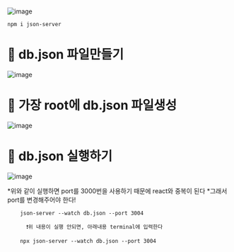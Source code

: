 #

![image](https://github.com/YENAZIGMINA/react_basic/assets/129706758/d96cfff2-819f-479e-ae97-e5da9c8ec8c3)

    npm i json-server
    
  
 # 🎀 db.json 파일만들기
![image](https://github.com/YENAZIGMINA/react_basic/assets/129706758/6a4fef8d-54bc-4683-b6b7-6904d7d1442b)


# 🎀 가장 root에 db.json 파일생성
![image](https://github.com/YENAZIGMINA/react_basic/assets/129706758/f14ee1fd-0992-47b1-85bb-517e8844a985)

# 🎀 db.json 실행하기
![image](https://github.com/YENAZIGMINA/react_basic/assets/129706758/9d3f83f7-9ba7-49bf-b603-939ab9b324a2)

*위와 같이 실행하면 port를 3000번을 사용하기 때문에 react와 중복이 된다
*그래서 port를 변경해주어야 한다!

        json-server --watch db.json --port 3004
        
          ❗위 내용이 실행 안되면, 아래내용 terminal에 입력한다
          
        npx json-server --watch db.json --port 3004
